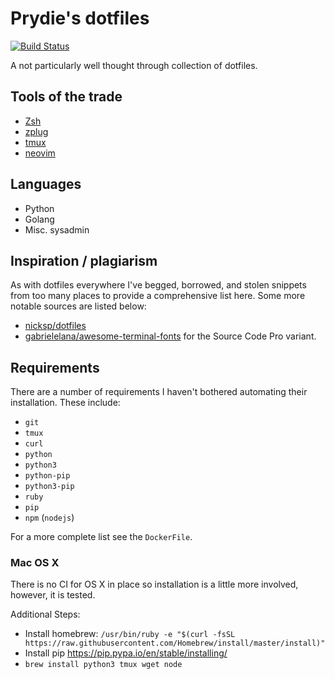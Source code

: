 # Prydie's dotfiles

[![Build Status](https://travis-ci.org/prydie/dotfiles.svg?branch=master)](https://travis-ci.org/prydie/dotfiles)

A not particularly well thought through collection of dotfiles.

## Tools of the trade

 - [Zsh](http://zsh.sourceforge.net/)
 - [zplug](https://github.com/zplug/zplug)
 - [tmux](https://tmux.github.io/)
 - [neovim](https://neovim.io/)

## Languages

 - Python
 - Golang
 - Misc. sysadmin

## Inspiration / plagiarism

As with dotfiles everywhere I've begged, borrowed, and stolen snippets from too
many places to provide a comprehensive list here. Some more notable sources are
listed below:

 - [nicksp/dotfiles](https://github.com/nicksp/dotfiles)
 - [gabrielelana/awesome-terminal-fonts](https://github.com/gabrielelana/awesome-terminal-fonts)
   for the Source Code Pro variant.

## Requirements

There are a number of requirements I haven't bothered automating their
installation. These include:

 - `git`
 - `tmux`
 - `curl`
 - `python`
 - `python3`
 - `python-pip`
 - `python3-pip`
 - `ruby`
 - `pip`
 - `npm` (`nodejs`)

 For a more complete list see the `DockerFile`.

### Mac OS X

There is no CI for OS X in place so installation is a little more involved,
however, it is tested.

Additional Steps:

 - Install homebrew: `/usr/bin/ruby -e "$(curl -fsSL https://raw.githubusercontent.com/Homebrew/install/master/install)"`
 - Install pip https://pip.pypa.io/en/stable/installing/
 - `brew install python3 tmux wget node`
